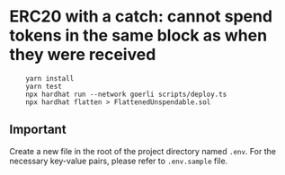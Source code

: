# ERC20 with a catch: cannot spend tokens in the same block as when they were received

        yarn install
        yarn test
        npx hardhat run --network goerli scripts/deploy.ts
        npx hardhat flatten > FlattenedUnspendable.sol

## Important

Create a new file in the root of the project directory named `.env`. For the necessary key-value pairs, please refer to `.env.sample` file.
